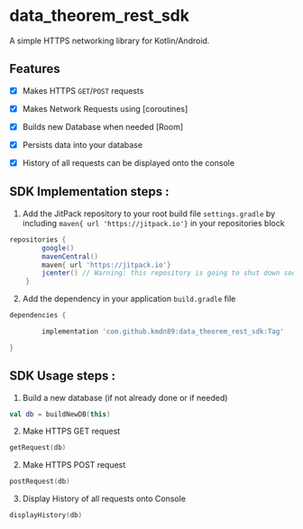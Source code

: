 # data_theorem_rest_sdk


A simple HTTPS networking library for Kotlin/Android.


## Features

- [x] Makes HTTPS `GET`/`POST` requests
- [x] Makes Network Requests using [coroutines]
- [x] Builds new Database when needed [Room]
- [x] Persists data into your database
- [x] History of all requests can be displayed onto the console


## SDK Implementation steps : 

1. Add the JitPack repository to your root build file `settings.gradle` by including `maven{ url 'https://jitpack.io'}` in your repositories block

```groovy
repositories {
        google()
        mavenCentral()
        maven{ url 'https://jitpack.io'}
        jcenter() // Warning: this repository is going to shut down soon
    }
```

2. Add the dependency in your application `build.gradle` file


```groovy
dependencies {

        implementation 'com.github.kmdn89:data_theorem_rest_sdk:Tag'

}
```



## SDK Usage steps : 

1. Build a new database (if not already done or if needed)

```kotlin
val db = buildNewDB(this)
```


2. Make HTTPS GET request

```kotlin
getRequest(db)
```


2. Make HTTPS POST request

```kotlin
postRequest(db)
```


3. Display History of all requests onto Console

```kotlin
displayHistory(db)
```
